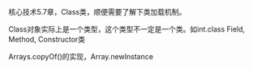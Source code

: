 核心技术5.7章，Class类，顺便需要了解下类加载机制。

 Class对象实际上是一个类型，这个类型不一定是一个类。如int.class Field, Method, Constructor类   

Arrays.copyOf\(\)的实现，Array.newInstance

